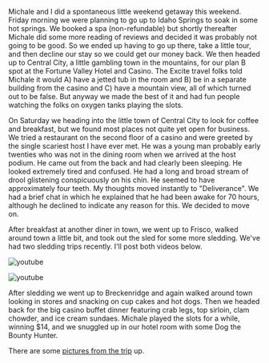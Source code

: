 Michale and I did a spontaneous little weekend getaway this weekend. Friday morning we were planning to go up to Idaho Springs to soak in some hot springs. We booked a spa (non-refundable) but shortly thereafter Michale did some more reading of reviews and decided it was probably not going to be good. So we ended up having to go up there, take a little tour, and then decline our stay so we could get our money back. We then headed up to Central City, a little gambling town in the mountains, for our plan B spot at the Fortune Valley Hotel and Casino. The Excite travel folks told Michale it would A) have a jetted tub in the room and B) be in a separate building from the casino and C) have a mountain view, all of which turned out to be false. But anyway we made the best of it and had fun people watching the folks on oxygen tanks playing the slots.

On Saturday we heading into the little town of Central City to look for coffee and breakfast, but we found most places not quite yet open for business. We tried a restaurant on the second floor of a casino and were greeted by the single scariest host I have ever met. He was a young man probably early twenties who was not in the dining room when we arrived at the host podium. He came out from the back and had clearly been sleeping. He looked extremely tired and confused. He had a long and broad stream of drool glistening conspicuously on his chin. He seemed to have approximately four teeth. My thoughts moved instantly to "Deliverance". We had a brief chat in which he explained that he had been awake for 70 hours, although he declined to indicate any reason for this. We decided to move on.

After breakfast at another diner in town, we went up to Frisco, walked around town a little bit, and took out the sled for some more sledding. We've had two sledding trips recently. I'll post both videos below.

![youtube](https://www.youtube.com/embed/UKY-VDxek1M)

![youtube](https://www.youtube.com/embed/H-CIqu8BEKk)

After sledding we went up to Breckenridge and again walked around town looking in stores and snacking on cup cakes and hot dogs. Then we headed back for the big casino buffet dinner featuring crab legs, top sirloin, clam chowder, and ice cream sundaes. Michale played the slots for a while, winning $14, and we snuggled up in our hotel room with some Dog the Bounty Hunter.

There are some [pictures from the trip](http://www.peterlyons.com/app/photos?gallery=winter_2010&photo=020_opera_house) up.

